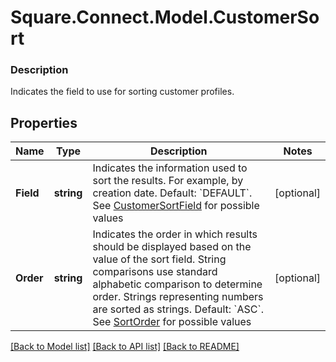# Square.Connect.Model.CustomerSort

### Description

Indicates the field to use for sorting customer profiles.

## Properties

Name | Type | Description | Notes
------------ | ------------- | ------------- | -------------
**Field** | **string** | Indicates the information used to sort the results. For example, by creation date.  Default: &#x60;DEFAULT&#x60;. See [CustomerSortField](#type-customersortfield) for possible values | [optional] 
**Order** | **string** | Indicates the order in which results should be displayed based on the value of the sort field. String comparisons use standard alphabetic comparison to determine order. Strings representing numbers are sorted as strings.  Default: &#x60;ASC&#x60;. See [SortOrder](#type-sortorder) for possible values | [optional] 



[[Back to Model list]](../README.md#documentation-for-models) [[Back to API list]](../README.md#documentation-for-api-endpoints) [[Back to README]](../README.md)

